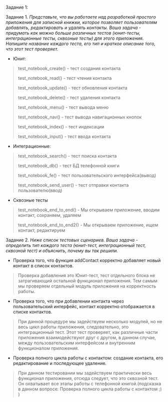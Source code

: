 Задание 1:

Задание 1. *Представьте, что вы работаете над разработкой простого приложения для записной книжки, которое 
  позволяет пользователям добавлять, редактировать и удалять контакты.
Ваша задача - придумать как можно больше различных тестов (юнит-тесты, интеграционные тесты, сквозные тесты) для 
  этого приложения. Напишите название каждого теста, его тип и краткое описание того, что этот тест проверяет.*
* Юнит:
>test_notebook_create() - тест создания контакта
> 
>test_notebook_read() - тест чтения контакта
> 
>test_notebook_update() - тест обновления контакта
> 
>test_notebook_delete() - тест удаления контакта
> 
>test_notebook_menu() - тест вывода меню
> 
>test_notebook_nav() - тест вывода навигационных кнопок
> 
>test_notebook_index() - тест индексации
> 
>test_notebook_input() - тест ввода контакта
* Интеграционные:
>test_notebook_search() - тест поиска контакта
>
>test_notebook_db() - тест БД телефонной книги
> 
>test_notebook_fe() - тест пользовательского интерфейса(вывод)
> 
>test_notebook_send_user() - тест отправки контакта пользователю(ввод)
* Сквозные тесты
>test_notebook_end_to_end() - Мы открываем приложение, вводим контакт, сохраняем, удаляем
> 
>test_notebook_end_to_end2() - Мы открываем приложение, ищем контакт, редактируем

Задание 2. *Ниже список тестовых сценариев. Ваша задача - определить тип каждого теста (юнит-тест, интеграционный 
тест, сквозной тест) и объяснить, почему вы так решили.*

* Проверка того, что функция addContact корректно добавляет новый контакт в список контактов.
> Проверка добавления это Юнит-тест, тест отдельного блока не затрагивающий остальной функционал приложения. Тем 
> самым мы проверяем отдельный модуль приложения на корректность работы.
* Проверка того, что при добавлении контакта через пользовательский интерфейс, контакт корректно отображается в 
  списке контактов.
> При данной процедуре мы задействуем несколько модулей, но не весь цикл работы приложения, следовательно, это 
> интеграционный тест. Этот тест проверяет, как 
> различные части приложения взаимодействуют друг с другом, в данном случае, между пользовательским интерфейсом и 
> внутренним функционалом приложения.
* Проверка полного цикла работы с контактом: создание контакта, его редактирование и последующее удаление.
> При данном тестировании мы задействуем практически весь функционал приложения, отсюда следует, что это сквозной тест. 
> Он охватывает все этапы работы с телефонной книгой.(подсказка в 
> данном вопросе: Проверка полного цикла работы с контактом ;) ) 


